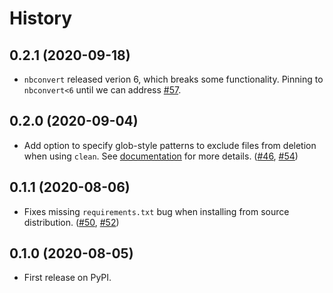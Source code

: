# History

## 0.2.1 (2020-09-18)

 - `nbconvert` released verion 6, which breaks some functionality. Pinning to `nbconvert<6` until we can address [#57](https://github.com/drivendataorg/nbautoexport/issues/57).

## 0.2.0 (2020-09-04)

- Add option to specify glob-style patterns to exclude files from deletion when using `clean`. See [documentation](https://nbautoexport.drivendata.org/cleaning/#excluding-files) for more details. ([#46](https://github.com/drivendataorg/nbautoexport/issues/46), [#54](https://github.com/drivendataorg/nbautoexport/pull/54))

## 0.1.1 (2020-08-06)

- Fixes missing `requirements.txt` bug when installing from source distribution. ([#50](https://github.com/drivendataorg/nbautoexport/issues/50), [#52](https://github.com/drivendataorg/nbautoexport/pull/52))

## 0.1.0 (2020-08-05)

- First release on PyPI.
